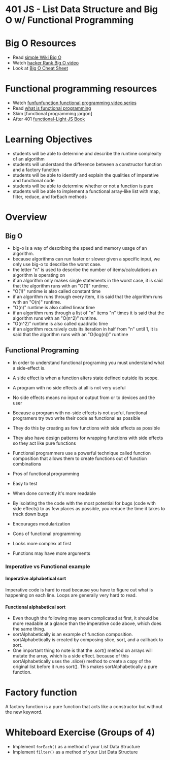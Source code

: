 401 JS - List Data Structure and Big O w/ Functional Programming
===============================================

# Big O Resources
* Read [simple Wiki Big O]
* Watch [hacker Rank Big O video]
* Look at [Big O Cheat Sheet]

# Functional programming resources
* Watch [funfunfunction functional programming video series]
* Read [what is functional programming]
* Skim [functional programming jargon]
* After 401 [functional-Light JS Book]

# Learning Objectives
* students will be able to determine and describe the runtime complexity of an algorithm
* students will understand the difference between a constructor function and a factory function
* students will be able to identify and explain the qualities of imperative and functional code
* students will be able to determine whether or not a function is pure
* students will be able to implement a functional array-like list with map, filter, reduce, and forEach methods

# Overview
## Big O
* big-o is a way of describing the speed and memory usage of an algorithm.
* because algorithms can run faster or slower given a specific input, we only use big-o to describe the worst case.
* the letter "n" is used to describe the number of items/calculations an algorithm is operating on
* if an algorithm only makes single statements in the worst case, it is said that the algorithm runs with an "O(1)" runtime.
 * "O(1)" runtime is also called constant time
* if an algorithm runs through every item, it is said that the algorithm runs with an "O(n)" runtime.
 * "O(n)" runtime is also called linear time
* if an algorithm runs through a list of "n" items "n" times it is said that the algorithm runs with an "O(n^2)" runtime.
 * "O(n^2)" runtime is also called quadratic time
* if an algorithm recursively cuts its iteration in half from "n" until 1, it is said that the algorithm runs with an "O(log(n))" runtime


## Functional Programing
* In order to understand functional programing you must understand what a side-effect is.
 * A side effect is when a function alters state defined outside its scope.  
* A program with no side effects at all is not very useful
 * No side effects means no input or output from or to devices and the user

* Because a program with no-side effects is not useful, functional programers try two write their code as functional as possible
 * They do this by creating as few functions with side effects as possible
 * They also have design patterns for wrapping functions with side effects so they act like pure functions
* Functional programmers use a powerful technique called function composition that allows them to create functions out of function combinations
* Pros of functional programming
 * Easy to test
 * When done correctly it's more readable
 * By isolating the the code with the most potential for bugs (code with side effects) to as few places as possible, you reduce the time it takes to track down bugs
 * Encourages modularization
* Cons of functional programming
 * Looks more complex at first
 * Functions may have more arguments

### Imperative vs Functional example
#### Imperative alphabetical sort
Imperative code is hard to read because you have to figure out what is happening on each line. Loops are generally very hard to read.

#### Functional alphabetical sort
* Even though the following may seem complicated at first, it should be more readable at a glance than the imperative code above, which does the same thing.
* sortAlphabetically is an example of function composition. sortAlphabetically is created by composing slice, sort, and a callback to sort.
* One important thing to note is that the .sort() method on arrays will mutate the array, which is a side effect. because of this sortAlphabetically uses the .slice() method to create a copy of the original list before it runs sort(). This makes sortAlphabetically a pure function.


# Factory function
A factory function is a pure function that acts like a constructor but without the new keyword.


# Whiteboard Exercise (Groups of 4)
* Implement `forEach()` as a method of your List Data Structure
* Implement `filter()` as a method of your List Data Structure


[simple Wiki Big O]: https://simple.wikipedia.org/wiki/Big_O_notation
[hacker Rank Big O video]: https://www.youtube.com/watch?v=v4cd1O4zkGw
[funfunfunction functional programming video series]: https://www.youtube.com/playlist?list=PL0zVEGEvSaeEd9hlmCXrk5yUyqUag-n84
[functional programming jagron]: https://github.com/hemanth/functional-programming-jargon#functional-programming-jargon
[what is functional programming]: http://blog.jenkster.com/2015/12/what-is-functional-programming.html
[functional-Light JS Book]: https://github.com/getify/Functional-Light-JS
[Big O Cheat Sheet]: http://bigocheatsheet.com/
